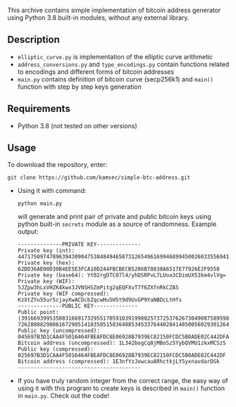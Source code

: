 This archive contains simple implementation of bitcoin address generator using Python 3.8 built-in modules, without any external library.

## Description
- `elliptic_curve.py` is implementation of the elliptic curve arithmetic
- `address_conversions.py` and `type_encodings.py` contain functions related to encodings and different forms of bitcoin addresses
- `main.py` contains definition of bitcoin curve (secp256k1) and `main()` function with step by step keys generation

## Requirements
- Python 3.8 (not tested on other versions)
## Usage
To download the repository, enter:
```
git clone https://github.com/kamsec/simple-btc-address.git
```
- Using it with command:
    ```
    python main.py
    ```
    will generate and print pair of private and public bitcoin keys using python built-in `secrets` module as a source of randomness.
    Example output:
    ```
    --------------PRIVATE KEY--------------
    Private key (int): 44717509747896394309047538484946587312654961699468994500260335569418079671640
    Private key (hex): 62DD36AE00D30B4EE5E3FCA10D244FBCBECB5286B70838A6517E77926E2F9558
    Private key (base64): Yt02rgDTC07l4/yhDSRPvL7LUoa3CDimUX53km4vlVg=
    Private key (WIF): 5JZpw3hLxVHZK4kwx3JVNSHSZmPitg2qEQFXvT7f6ZXfnRkCZAS
    Private key (WIF compressed): KzXtZYu55ur5cjayXwACDcbZqcwHu5H5t9d9UvGP9YaNBDcLtHfs
    --------------PUBLIC KEY--------------
    Public point: (39166939953508316691732955170591039199802573725376267304908758959869881762527, 72628808298061672905141035051583648853453376440284148500560293012640722841450)
    Public key (uncompressed): 045697B3D1CAA4F5016464FBEAFDC8E06928B7939EC82150FCDC5B0ADE02C442DFA09272E0900BC99820C700ABF50AD75EC1918CECF775A50E7E239AF72C3BEF6A
    Bitcoin address (uncompressed): 1L342bogCq8jMBoSz5YybQVMU1zkxMCSzS
    Public key (compressed): 025697B3D1CAA4F5016464FBEAFDC8E06928B7939EC82150FCDC5B0ADE02C442DF
    Bitcoin address (compressed): 1E3nfYzJowcauARhctkjLYSyxnavdarDGk
    ---------------------------------------
    ```

- If you have truly random integer from the correct range, the easy way of using it with this program to create keys is described in `main()` function in `main.py`. Check out the code!
